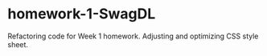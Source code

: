 # homework-1-SwagDL

Refactoring code for Week 1 homework. Adjusting and optimizing CSS style sheet.